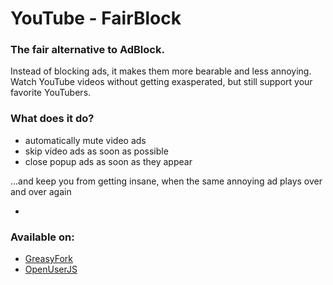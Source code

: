 # YouTube - FairBlock


### The fair alternative to AdBlock.

Instead of blocking ads, it makes them more bearable and less annoying.
Watch YouTube videos without getting exasperated, but still support your favorite YouTubers.

### What does it do?

- automatically mute video ads
- skip video ads as soon as possible
- close popup ads as soon as they appear

...and keep you from getting insane, when the same annoying ad plays over and over again

-
### Available on:

- [GreasyFork](https://greasyfork.org/de/scripts/13725-youtube-fair-ad-block "YouTube FairBlock")
- [OpenUserJS](https://openuserjs.org/scripts/VVind0wM4ker/YouTube_FairBlock "YouTube FairBlock")
